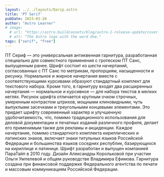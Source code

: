 ```yaml
---
layout: ../../layouts/Qarip.astro
title: 'PT Serif'
pubDate: 2023-03-20
author: "Astro Learner"
# image:
  # url: "https://astro.build/assets/blog/astro-1-release-update/cover.jpeg"
  # alt: "The Astro logo with the word One."
tags: ["serif", "free"]
---
```


ПТ Сериф — это универсальная антиквенная гарнитура, разработанная специально для совместного применения с гротеском ПТ Санс, выпущенным ранее. Шрифт состоит из шести начертаний, согласованных с ПТ Санс по метрикам, пропорциям, насыщенности и рисунку. Нормальное и жирное начертания вместе с соответствующими курсивами образуют стандартный комплект для текстового набора. Кроме того, в гарнитуру входят два расширенных начертания — нормальное и курсивное — для набора текстов в мелких кеглях. Рисунок шрифта отличается крупным очком строчных, умеренным контрастом штрихов, мощными клиновидными, чуть выпуклыми засечками и треугольными концевыми элементами. Это придает шрифту современный характер и улучшенную удобочитаемость, что, помимо традиционного использования для деловой документации и печатных изданий различного профиля, делает его применимым также для рекламы и акциденции. Каждое начертание, помимо стандартного комплекта кириллических и латинских знаков, включает знаки титульных языков Российской Федерации и большинства языков соседних республик, базирующихся на кириллице и латинице. Шрифт разработан и выпущен компанией ПараТайп в 2010 году. Дизайн Александры Корольковой при участии Ольги Умпелевой и общем руководстве Владимира Ефимова. Гарнитура создана при финансовой поддержке Федерального агентства по печати и массовым коммуникациям Российской Федерации.